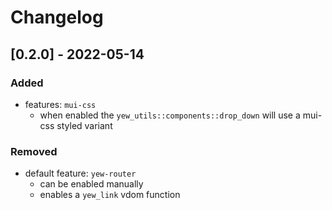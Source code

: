 # Changelog

## [0.2.0] - 2022-05-14
### Added
- features: `mui-css`
  - when enabled the `yew_utils::components::drop_down` will use a mui-css styled variant
### Removed
- default feature: `yew-router`
  - can be enabled manually
  - enables a `yew_link` vdom function

